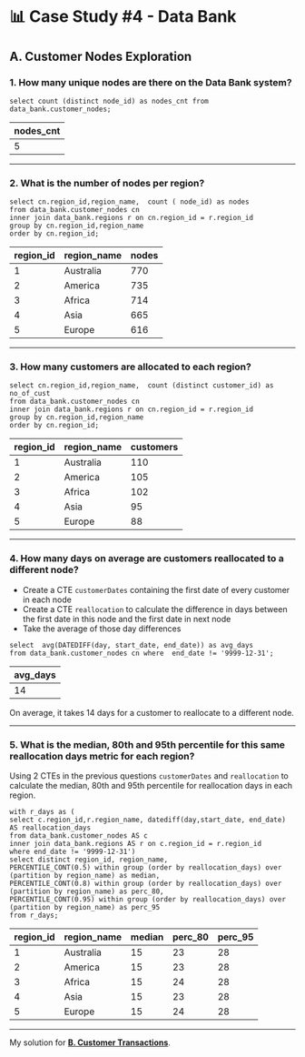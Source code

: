 # 📊 Case Study #4 - Data Bank
## A. Customer Nodes Exploration
### 1. How many unique nodes are there on the Data Bank system?
```TSQL
select count (distinct node_id) as nodes_cnt from data_bank.customer_nodes;
```
| nodes_cnt     |
|---------------|
| 5             |

---
### 2. What is the number of nodes per region?
```TSQL
select cn.region_id,region_name,  count ( node_id) as nodes
from data_bank.customer_nodes cn
inner join data_bank.regions r on cn.region_id = r.region_id
group by cn.region_id,region_name
order by cn.region_id;
```
| region_id | region_name | nodes  |
|-----------|-------------|--------|
| 1         | Australia   | 770    |
| 2         | America     | 735    |
| 3         | Africa      | 714    |
| 4         | Asia        | 665    |
| 5         | Europe      | 616    |

---
### 3. How many customers are allocated to each region?
```TSQL
select cn.region_id,region_name,  count (distinct customer_id) as no_of_cust
from data_bank.customer_nodes cn
inner join data_bank.regions r on cn.region_id = r.region_id
group by cn.region_id,region_name
order by cn.region_id;
```
| region_id | region_name | customers  |
|-----------|-------------|------------|
| 1         | Australia   | 110        |
| 2         | America     | 105        |
| 3         | Africa      | 102        |
| 4         | Asia        | 95         |
| 5         | Europe      | 88         |

---
### 4. How many days on average are customers reallocated to a different node?
  * Create a CTE ```customerDates``` containing the first date of every customer in each node
  * Create a CTE ```reallocation``` to calculate the difference in days between the first date in this node and the first date in next node
  * Take the average of those day differences
```TSQL
select  avg(DATEDIFF(day, start_date, end_date)) as avg_days
from data_bank.customer_nodes cn where  end_date != '9999-12-31';
```
| avg_days  |
|-----------|
| 14        |

On average, it takes 14 days for a customer to reallocate to a different node.

---
### 5. What is the median, 80th and 95th percentile for this same reallocation days metric for each region?
Using 2 CTEs in the previous questions ```customerDates``` and ```reallocation``` to calculate the median, 80th and 95th percentile for reallocation days in each region.
```TSQL
with r_days as (
select c.region_id,r.region_name, datediff(day,start_date, end_date) AS reallocation_days
from data_bank.customer_nodes AS c
inner join data_bank.regions AS r on c.region_id = r.region_id 
where end_date != '9999-12-31')
select distinct region_id, region_name,
PERCENTILE_CONT(0.5) within group (order by reallocation_days) over (partition by region_name) as median,
PERCENTILE_CONT(0.8) within group (order by reallocation_days) over (partition by region_name) as perc_80,
PERCENTILE_CONT(0.95) within group (order by reallocation_days) over (partition by region_name) as perc_95
from r_days;
```
| region_id | region_name | median | perc_80 | perc_95 |
|-----------|-------------|--------|---------|---------|
| 1         | Australia   | 15     | 23      | 28      |
| 2         | America     | 15     | 23      | 28      |
| 3         | Africa      | 15     | 24      | 28      |
| 4         | Asia        | 15     | 23      | 28      |
| 5         | Europe      | 15     | 24      | 28      |


---
My solution for **[B. Customer Transactions](https://github.com/arshirabbani/8-Week-SQL-Challenge/blob/main/Case%20Study%20%234%20-%20Data%20Bank/Solution/B.%20Customer%20Transactions.md)**.
